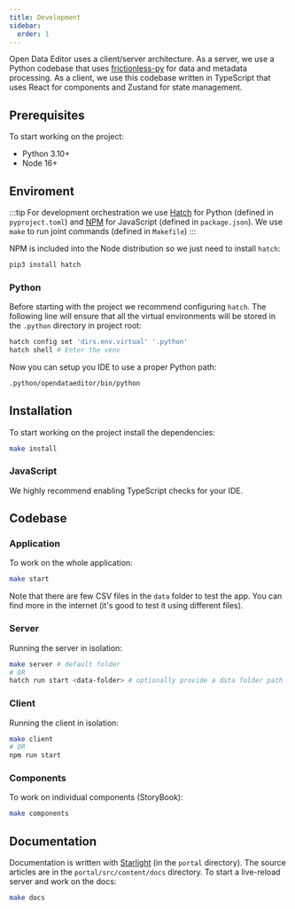 ```yaml
---
title: Development
sidebar:
  order: 1
---
```


Open Data Editor uses a client/server architecture. As a server, we use a Python codebase that uses [frictionless-py](https://framework.frictionlessdata.io/) for data and metadata processing. As a client, we use this codebase written in TypeScript that uses React for components and Zustand for state management.

## Prerequisites

To start working on the project:

- Python 3.10+
- Node 16+

## Enviroment

:::tip
For development orchestration we use [Hatch](https://github.com/pypa/hatch) for Python (defined in `pyproject.toml`) and [NPM](https://docs.npmjs.com/cli/) for JavaScript (defined in `package.json`). We use `make` to run joint commands (defined in `Makefile`)
:::

NPM is included into the Node distribution so we just need to install `hatch`:

```bash
pip3 install hatch
```

### Python

Before starting with the project we recommend configuring `hatch`. The following line will ensure that all the virtual environments will be stored in the `.python` directory in project root:

```bash
hatch config set 'dirs.env.virtual' '.python'
hatch shell # Enter the venv
```

Now you can setup you IDE to use a proper Python path:

```bash
.python/opendataeditor/bin/python
```

## Installation

To start working on the project install the dependencies:

```bash
make install
```

### JavaScript

We highly recommend enabling TypeScript checks for your IDE.

## Codebase

### Application

To work on the whole application:

```bash
make start
```

Note that there are few CSV files in the `data` folder to test the app. You can find more in the internet (it's good to test it using different files).

### Server

Running the server in isolation:

```bash
make server # default folder
# OR
hatch run start <data-folder> # optionally provide a data folder path
```

### Client

Running the client in isolation:

```bash
make client
# OR
npm run start
```

### Components

To work on individual components (StoryBook):

```bash
make components
```

## Documentation

Documentation is written with [Starlight](https://starlight.astro.build/) (in the `portal` directory). The source articles are in the `portal/src/content/docs` directory. To start a live-reload server and work on the docs:

```bash
make docs
```
